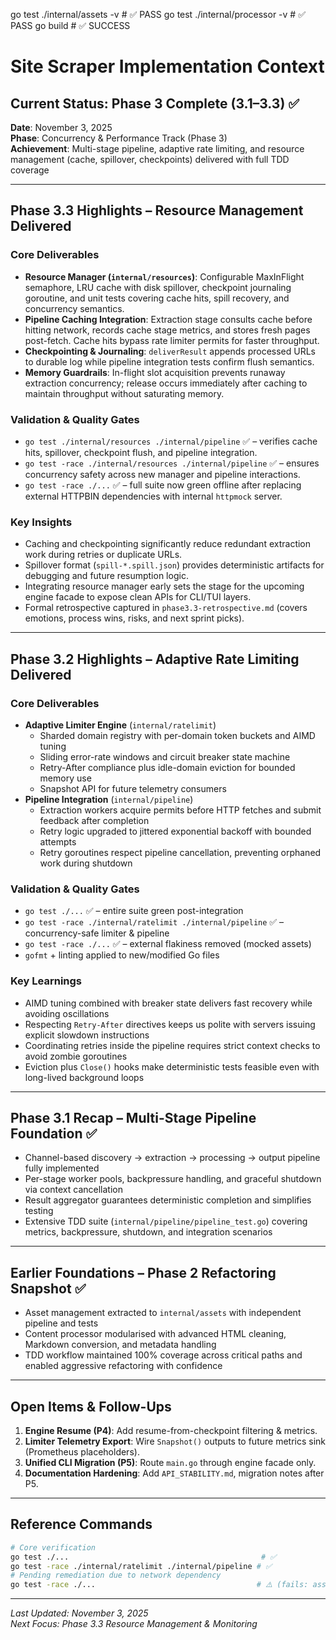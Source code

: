 go test ./internal/assets -v # ✅ PASS
go test ./internal/processor -v # ✅ PASS
go build # ✅ SUCCESS

# Site Scraper Implementation Context

## Current Status: Phase 3 Complete (3.1–3.3) ✅

**Date**: November 3, 2025  
**Phase**: Concurrency & Performance Track (Phase 3)  
**Achievement**: Multi-stage pipeline, adaptive rate limiting, and resource management (cache, spillover, checkpoints) delivered with full TDD coverage

---

## Phase 3.3 Highlights – Resource Management Delivered

### Core Deliverables

- **Resource Manager (`internal/resources`)**: Configurable MaxInFlight semaphore, LRU cache with disk spillover, checkpoint journaling goroutine, and unit tests covering cache hits, spill recovery, and concurrency semantics.
- **Pipeline Caching Integration**: Extraction stage consults cache before hitting network, records cache stage metrics, and stores fresh pages post-fetch. Cache hits bypass rate limiter permits for faster throughput.
- **Checkpointing & Journaling**: `deliverResult` appends processed URLs to durable log while pipeline integration tests confirm flush semantics.
- **Memory Guardrails**: In-flight slot acquisition prevents runaway extraction concurrency; release occurs immediately after caching to maintain throughput without saturating memory.

### Validation & Quality Gates

- `go test ./internal/resources ./internal/pipeline` ✅ – verifies cache hits, spillover, checkpoint flush, and pipeline integration.
- `go test -race ./internal/resources ./internal/pipeline` ✅ – ensures concurrency safety across new manager and pipeline interactions.
- `go test -race ./...` ✅ – full suite now green offline after replacing external HTTPBIN dependencies with internal `httpmock` server.

### Key Insights

- Caching and checkpointing significantly reduce redundant extraction work during retries or duplicate URLs.
- Spillover format (`spill-*.spill.json`) provides deterministic artifacts for debugging and future resumption logic.
- Integrating resource manager early sets the stage for the upcoming engine facade to expose clean APIs for CLI/TUI layers.
- Formal retrospective captured in `phase3.3-retrospective.md` (covers emotions, process wins, risks, and next sprint picks).

---

## Phase 3.2 Highlights – Adaptive Rate Limiting Delivered

### Core Deliverables

- **Adaptive Limiter Engine** (`internal/ratelimit`)
  - Sharded domain registry with per-domain token buckets and AIMD tuning
  - Sliding error-rate windows and circuit breaker state machine
  - Retry-After compliance plus idle-domain eviction for bounded memory use
  - Snapshot API for future telemetry consumers
- **Pipeline Integration** (`internal/pipeline`)
  - Extraction workers acquire permits before HTTP fetches and submit feedback after completion
  - Retry logic upgraded to jittered exponential backoff with bounded attempts
  - Retry goroutines respect pipeline cancellation, preventing orphaned work during shutdown

### Validation & Quality Gates

- `go test ./...` ✅ – entire suite green post-integration
- `go test -race ./internal/ratelimit ./internal/pipeline` ✅ – concurrency-safe limiter & pipeline
- `go test -race ./...` ✅ – external flakiness removed (mocked assets)
- `gofmt` + linting applied to new/modified Go files

### Key Learnings

- AIMD tuning combined with breaker state delivers fast recovery while avoiding oscillations
- Respecting `Retry-After` directives keeps us polite with servers issuing explicit slowdown instructions
- Coordinating retries inside the pipeline requires strict context checks to avoid zombie goroutines
- Eviction plus `Close()` hooks make deterministic tests feasible even with long-lived background loops

---

## Phase 3.1 Recap – Multi-Stage Pipeline Foundation ✅

- Channel-based discovery → extraction → processing → output pipeline fully implemented
- Per-stage worker pools, backpressure handling, and graceful shutdown via context cancellation
- Result aggregator guarantees deterministic completion and simplifies testing
- Extensive TDD suite (`internal/pipeline/pipeline_test.go`) covering metrics, backpressure, shutdown, and integration scenarios

---

## Earlier Foundations – Phase 2 Refactoring Snapshot ✅

- Asset management extracted to `internal/assets` with independent pipeline and tests
- Content processor modularised with advanced HTML cleaning, Markdown conversion, and metadata handling
- TDD workflow maintained 100% coverage across critical paths and enabled aggressive refactoring with confidence

---

## Open Items & Follow-Ups

1. **Engine Resume (P4)**: Add resume-from-checkpoint filtering & metrics.
2. **Limiter Telemetry Export**: Wire `Snapshot()` outputs to future metrics sink (Prometheus placeholders).
3. **Unified CLI Migration (P5)**: Route `main.go` through engine facade only.
4. **Documentation Hardening**: Add `API_STABILITY.md`, migration notes after P5.

---

## Reference Commands

```bash
# Core verification
go test ./...                                           # ✅
go test -race ./internal/ratelimit ./internal/pipeline # ✅
# Pending remediation due to network dependency
go test -race ./...                                    # ⚠️ (fails: asset downloader external call)
```

---

_Last Updated: November 3, 2025_  
_Next Focus: Phase 3.3 Resource Management & Monitoring_
